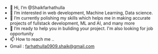 - 👋 Hi, I’m @Shaikfarhathulla
- 👀 I’m interested in web development, Machine Learning, Data science.
- 🌱 I’m currently polishing my skills which helps me in making accurate projects of fullstack development, ML and AI, and many more
- 💞️ I’m ready to help you in buliding your project. I'm also looking for job opportunity
- 📫 How to reach me ..
- Gmail : farhathulla0909.shaik@gmail.com 

<!---
Shaikfarhathulla/Shaikfarhathulla is a ✨ special ✨ repository because its `README.md` (this file) appears on your GitHub profile.
You can click the Preview link to take a look at your changes.
--->
